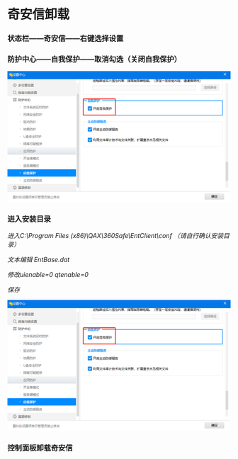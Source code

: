 # 奇安信卸载

### 状态栏——奇安信——右键选择设置

### 防护中心——自我保护——取消勾选（关闭自我保护）

![Y1L7DUEvuCWIKcKls7TERBsPFHztt7vg](./assets/Y1L7DUEvuCWIKcKls7TERBsPFHztt7vg.png)

### 进入安装目录

*进入C:\Program Files (x86)\QAX\360Safe\EntClient\conf （请自行确认安装目录）*

   *文本编辑 EntBase.dat* 

   *修改uienable=0  qtenable=0*

   *保存*

![Y1L7DUEvuCWIKcKls7TERBsPFHztt7vg](./assets/Y1L7DUEvuCWIKcKls7TERBsPFHztt7vg-1662619780695-3.png)

### 控制面板卸载奇安信

